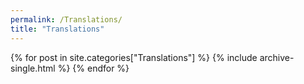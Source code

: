 ```yaml
---
permalink: /Translations/
title: "Translations"
---
```


{% for post in site.categories["Translations"] %}
{% include archive-single.html %}
{% endfor %}